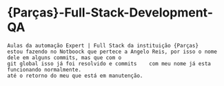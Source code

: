 # {Parças}-Full-Stack-Development-QA


    Aulas da automação Expert | Full Stack da instituição {Parças}
    estou fazendo no Notboock que pertece a Angelo Reis, por isso o nome dele em alguns commits, mas que com o  
    git global isso já foi resolvido e commits    com meu nome já esta funcionando normalmente.
    até o retorno do meu que está em manutenção.
